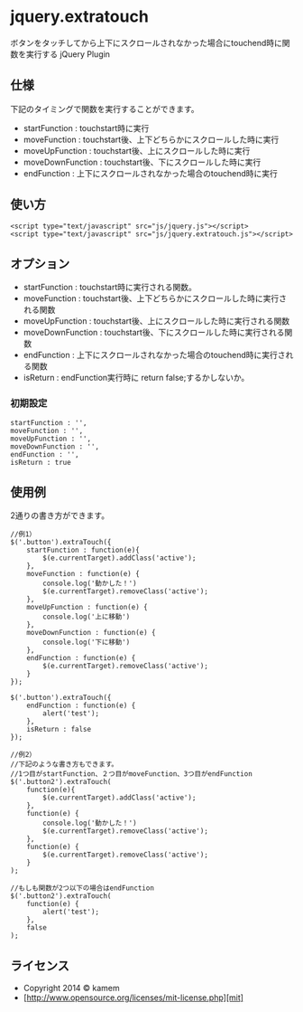 jquery.extratouch
==================

ボタンをタッチしてから上下にスクロールされなかった場合にtouchend時に関数を実行する jQuery Plugin

仕様
------
下記のタイミングで関数を実行することができます。

 * startFunction : touchstart時に実行
 * moveFunction : touchstart後、上下どちらかにスクロールした時に実行
 * moveUpFunction : touchstart後、上にスクロールした時に実行
 * moveDownFunction : touchstart後、下にスクロールした時に実行
 * endFunction : 上下にスクロールされなかった場合のtouchend時に実行

使い方
------
    <script type="text/javascript" src="js/jquery.js"></script>
    <script type="text/javascript" src="js/jquery.extratouch.js"></script>

オプション
------

 * startFunction : touchstart時に実行される関数。
 * moveFunction : touchstart後、上下どちらかにスクロールした時に実行される関数
 * moveUpFunction : touchstart後、上にスクロールした時に実行される関数
 * moveDownFunction : touchstart後、下にスクロールした時に実行される関数
 * endFunction : 上下にスクロールされなかった場合のtouchend時に実行される関数
 * isReturn : endFunction実行時に return false;するかしないか。

### 初期設定 ###
	
	startFunction : '',
	moveFunction : '',
	moveUpFunction : '',
	moveDownFunction : '',
	endFunction : '',
	isReturn : true


使用例
------
2通りの書き方ができます。

	//例1）
	$('.button').extraTouch({
		startFunction : function(e){
			$(e.currentTarget).addClass('active');
		},
		moveFunction : function(e) {
			console.log('動かした！')
			$(e.currentTarget).removeClass('active');
		},
		moveUpFunction : function(e) {
			console.log('上に移動')
		},
		moveDownFunction : function(e) {
			console.log('下に移動')
		},
		endFunction : function(e) {
			$(e.currentTarget).removeClass('active');
		}
	});

	$('.button').extraTouch({
		endFunction : function(e) {
			alert('test');
		},
		isReturn : false
	});

	//例2）
	//下記のような書き方もできます。
	//1つ目がstartFunction、２つ目がmoveFunction、3つ目がendFunction
	$('.button2').extraTouch(
		function(e){
			$(e.currentTarget).addClass('active');
		},
		function(e) {
			console.log('動かした！')
			$(e.currentTarget).removeClass('active');
		},
		function(e) {
			$(e.currentTarget).removeClass('active');
		}
	);

	//もしも関数が2つ以下の場合はendFunction
	$('.button2').extraTouch(
		function(e) {
			alert('test');
		},
		false
	);


ライセンス
----------
+ Copyright 2014 &copy; kamem
+ [http://www.opensource.org/licenses/mit-license.php][mit]

[develo.org]: http://develo.org/ "develo.org"
[MIT]: http://www.opensource.org/licenses/mit-license.php